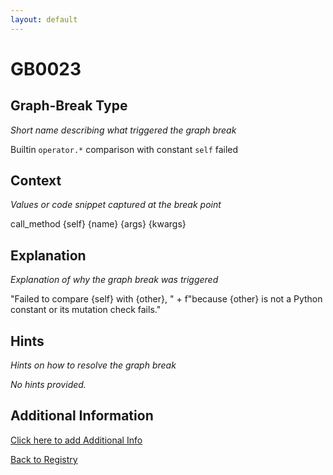 ```yaml
---
layout: default
---
```

# GB0023

## Graph-Break Type
*Short name describing what triggered the graph break*

Builtin `operator.*` comparison with constant `self` failed

## Context
*Values or code snippet captured at the break point*

call_method {self} {name} {args} {kwargs}

## Explanation
*Explanation of why the graph break was triggered*

"Failed to compare {self} with {other}, "                     + f"because {other} is not a Python constant or its mutation check fails."

## Hints
*Hints on how to resolve the graph break*

*No hints provided.*


## Additional Information

<!-- ADDITIONAL INFORMATION START - Add custom information below this line -->

<!-- ADDITIONAL INFORMATION END -->


[Click here to add Additional Info](https://github.com/meta-pytorch/compile-graph-break-site/edit/main/docs/gb/gb0023.md)

[Back to Registry](../index.html)
